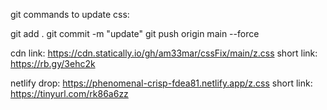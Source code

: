 git commands to update css:

git add .
git commit -m "update"
git push origin main --force


cdn link:
https://cdn.statically.io/gh/am33mar/cssFix/main/z.css
short link:
https://rb.gy/3ehc2k


netlify drop:
https://phenomenal-crisp-fdea81.netlify.app/z.css
short link:
https://tinyurl.com/rk86a6zz